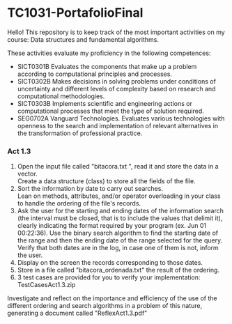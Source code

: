 # TC1031-PortafolioFinal
Hello! This repository is to keep track of the most important activities on my course: Data structures and fundamental algorithms. 

These activities evaluate my proficiency in the following competences:  
- SICT0301B Evaluates the components that make up a problem according to computational principles and processes.
- SICT0302B Makes decisions in solving problems under conditions of uncertainty and different levels of complexity based on research and computational methodologies.
- SICT0303B Implements scientific and engineering actions or computational processes that meet the type of solution required.
- SEG0702A Vanguard Technologies. Evaluates various technologies with openness to the search and implementation of relevant alternatives in the transformation of professional practice.

### Act 1.3
1. Open the input file called "bitacora.txt ", read it and store the data in a vector.  
Create a data structure (class) to store all the fields of the file.  
2. Sort the information by date to carry out searches.  
Lean on methods, attributes, and/or operator overloading in your class to handle the ordering of the file's records.  
3. Ask the user for the starting and ending dates of the information search (the interval must be closed, that is to include the values that delimit it), clearly indicating the format required by your program (ex. Jun 01 00:22:36).
Use the binary search algorithm to find the starting date of the range and then the ending date of the range selected for the query.  
Verify that both dates are in the log, in case one of them is not, inform the user.  
4. Display on the screen the records corresponding to those dates.  
5. Store in a file called "bitacora_ordenada.txt" the result of the ordering.  
6. 3 test cases are provided for you to verify your implementation: TestCasesAct1.3.zip

Investigate and reflect on the importance and efficiency of the use of the different ordering and search algorithms in a problem of this nature, generating a document called "ReflexAct1.3.pdf"
